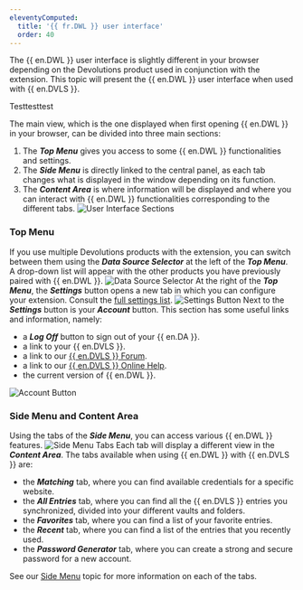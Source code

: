 ```yaml
---
eleventyComputed:
  title: '{{ fr.DWL }} user interface'
  order: 40
---
```

The {{ en.DWL }} user interface is slightly different in your browser depending on the Devolutions product used in conjunction with the extension. This topic will present the {{ en.DWL }} user interface when used with {{ en.DVLS }}.  

Testtesttest

The main view, which is the one displayed when first opening {{ en.DWL }} in your browser, can be divided into three main sections:  

1. The ***Top Menu*** gives you access to some {{ en.DWL }} functionalities and settings.  
1. The ***Side Menu*** is directly linked to the central panel, as each tab changes what is displayed in the window depending on its function. 
1. The ***Content Area*** is where information will be displayed and where you can interact with {{ en.DWL }} functionalities corresponding to the different tabs. 
![User Interface Sections](https://webdevolutions.azureedge.net/docs/en/server/ServerOp2028.png)

### Top Menu 

If you use multiple Devolutions products with the extension, you can switch between them using the ***Data Source Selector*** at the left of the ***Top Menu***. A drop-down list will appear with the other products you have previously paired with {{ en.DWL }}. 
![Data Source Selector](https://webdevolutions.azureedge.net/docs/en/server/ServerOp2029.png)
At the right of the ***Top Menu***, the ***Settings*** button opens a new tab in which you can configure your extension. Consult the [full settings list](/server/dwl/settings/). 
![Settings Button](https://webdevolutions.azureedge.net/docs/en/server/ServerOp2030.png)
Next to the ***Settings*** button is your ***Account*** button. This section has some useful links and information, namely: 

* a ***Log Off*** button to sign out of your {{ en.DA }}.  
* a link to your {{ en.DVLS }}.  
* a link to our [{{ en.DVLS }} Forum](https://forum.devolutions.net/product/server).  
* a link to our [{{ en.DVLS }} Online Help](/server/).  
* the current version of {{ en.DWL }}.  

![Account Button](https://webdevolutions.azureedge.net/docs/en/server/ServerOp2031.png)
### Side Menu and Content Area 
Using the tabs of the ***Side Menu***, you can access various {{ en.DWL }} features. 
![Side Menu Tabs](https://webdevolutions.azureedge.net/docs/en/server/ServerOp2032.png)
Each tab will display a different view in the ***Content Area***. The tabs available when using {{ en.DWL }} with {{ en.DVLS }} are:  

* the ***Matching*** tab, where you can find available credentials for a specific website.  
* the ***All Entries*** tab,  where you can find all the {{ en.DVLS }} entries you synchronized, divided into your different vaults and folders.  
* the ***Favorites*** tab, where you can find a list of your favorite entries.  
* the ***Recent*** tab, where you can find a list of the entries that you recently used.  
* the ***Password Generator*** tab, where you can create a strong and secure password for a new account.  

See our [Side Menu](/server/dwl/devolutions-web-login-user-interface/side-menu/) topic for more information on each of the tabs. 

